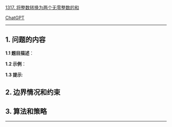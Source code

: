 [1317. 将整数转换为两个无零整数的和](https://leetcode.cn/problems/convert-integer-to-the-sum-of-two-no-zero-integers)

[ChatGPT](https://chat.openai.com/g/g-GsMNEr76r-c-master)

---

## 1. 问题的内容
**1.1 题目描述**：

**1.2 示例**：

**1.3 提示**:

## 2. 边界情况和约束


## 3. 算法和策略

---
